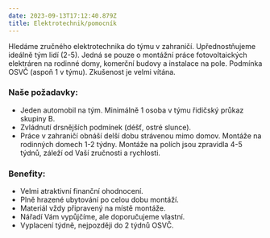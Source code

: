 ```yaml
---
date: 2023-09-13T17:12:40.879Z
title: Elektrotechnik/pomocník
---
```

Hledáme zručného elektrotechnika do týmu v zahraničí. Upřednostňujeme ideálně tým lidí (2-5). Jedná se pouze o montážní práce fotovoltaických elektráren na rodinné domy, komerční budovy a instalace na pole. Podmínka OSVČ (aspoň 1 v týmu). Zkušenost je velmi vítána.

### **Naše požadavky:**

* Jeden automobil na tým. Minimálně 1 osoba v týmu řidičský průkaz skupiny B.
* Zvládnutí drsnějších podmínek (déšť, ostré slunce).
* Práce v zahraničí obnáší delší dobu strávenou mimo domov. Montáže na rodinných domech 1-2 týdny. Montáže na polích jsou zpravidla 4-5 týdnů, záleží od Vaší zručnosti a rychlosti.

### **Benefity:**

* Velmi atraktivní finanční ohodnocení.
* Plně hrazené ubytování po celou dobu montáží.
* Materiál vždy připravený na místě montáže.
* Nářadí Vám vypůjčíme, ale doporučujeme vlastní.
* Vyplacení týdně, nejpozději do 2 týdnů OSVČ.